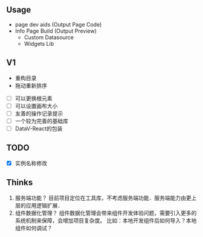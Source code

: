 ## Usage

- page dev aids (Output Page Code)
- Info Page Build (Output Preview)
  - Custom Datasource
  - Widgets Lib


## V1

- 重构目录
- 拖动重新排序
- [ ] 可以更换根元素
- [ ] 可以设置画布大小
- [ ] 友善的操作记录提示
- [ ] 一个较为完善的基础库
- [ ] DataV-React的包装

## TODO
- [x] 实例名称修改
## Thinks

1. 服务端功能？
  目前项目定位在工具库，不考虑服务端功能．服务端能力由更上层的应用逻辑扩展．
2. 组件数据化管理？
  组件数据化管理会带来组件开发体验问题，需要引入更多的系统机制来保障，会增加项目复杂度。
  比如：本地开发组件后如何导入？本地组件如何调试？